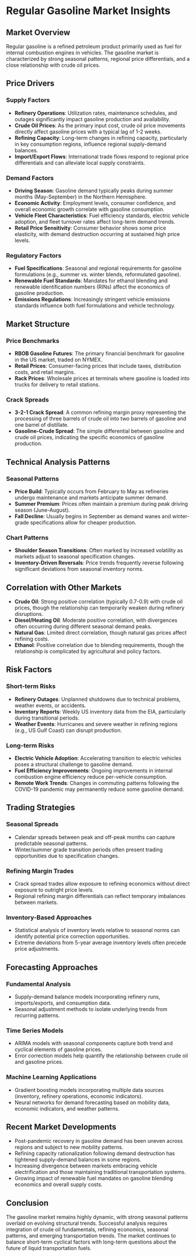 # Regular Gasoline Market Insights

## Market Overview

Regular gasoline is a refined petroleum product primarily used as fuel for internal combustion engines in vehicles. The gasoline market is characterized by strong seasonal patterns, regional price differentials, and a close relationship with crude oil prices.

## Price Drivers

### Supply Factors
- **Refinery Operations**: Utilization rates, maintenance schedules, and outages significantly impact gasoline production and availability.
- **Crude Oil Prices**: As the primary input cost, crude oil price movements directly affect gasoline prices with a typical lag of 1-2 weeks.
- **Refining Capacity**: Long-term changes in refining capacity, particularly in key consumption regions, influence regional supply-demand balances.
- **Import/Export Flows**: International trade flows respond to regional price differentials and can alleviate local supply constraints.

### Demand Factors
- **Driving Season**: Gasoline demand typically peaks during summer months (May-September) in the Northern Hemisphere.
- **Economic Activity**: Employment levels, consumer confidence, and overall economic growth correlate with gasoline consumption.
- **Vehicle Fleet Characteristics**: Fuel efficiency standards, electric vehicle adoption, and fleet turnover rates affect long-term demand trends.
- **Retail Price Sensitivity**: Consumer behavior shows some price elasticity, with demand destruction occurring at sustained high price levels.

### Regulatory Factors
- **Fuel Specifications**: Seasonal and regional requirements for gasoline formulations (e.g., summer vs. winter blends, reformulated gasoline).
- **Renewable Fuel Standards**: Mandates for ethanol blending and renewable identification numbers (RINs) affect the economics of gasoline production.
- **Emissions Regulations**: Increasingly stringent vehicle emissions standards influence both fuel formulations and vehicle technology.

## Market Structure

### Price Benchmarks
- **RBOB Gasoline Futures**: The primary financial benchmark for gasoline in the US market, traded on NYMEX.
- **Retail Prices**: Consumer-facing prices that include taxes, distribution costs, and retail margins.
- **Rack Prices**: Wholesale prices at terminals where gasoline is loaded into trucks for delivery to retail stations.

### Crack Spreads
- **3-2-1 Crack Spread**: A common refining margin proxy representing the processing of three barrels of crude oil into two barrels of gasoline and one barrel of distillate.
- **Gasoline-Crude Spread**: The simple differential between gasoline and crude oil prices, indicating the specific economics of gasoline production.

## Technical Analysis Patterns

### Seasonal Patterns
- **Price Build**: Typically occurs from February to May as refineries undergo maintenance and markets anticipate summer demand.
- **Summer Premium**: Prices often maintain a premium during peak driving season (June-August).
- **Fall Decline**: Usually begins in September as demand wanes and winter-grade specifications allow for cheaper production.

### Chart Patterns
- **Shoulder Season Transitions**: Often marked by increased volatility as markets adjust to seasonal specification changes.
- **Inventory-Driven Reversals**: Price trends frequently reverse following significant deviations from seasonal inventory norms.

## Correlation with Other Markets

- **Crude Oil**: Strong positive correlation (typically 0.7-0.9) with crude oil prices, though the relationship can temporarily weaken during refinery disruptions.
- **Diesel/Heating Oil**: Moderate positive correlation, with divergences often occurring during different seasonal demand peaks.
- **Natural Gas**: Limited direct correlation, though natural gas prices affect refining costs.
- **Ethanol**: Positive correlation due to blending requirements, though the relationship is complicated by agricultural and policy factors.

## Risk Factors

### Short-term Risks
- **Refinery Outages**: Unplanned shutdowns due to technical problems, weather events, or accidents.
- **Inventory Reports**: Weekly US inventory data from the EIA, particularly during transitional periods.
- **Weather Events**: Hurricanes and severe weather in refining regions (e.g., US Gulf Coast) can disrupt production.

### Long-term Risks
- **Electric Vehicle Adoption**: Accelerating transition to electric vehicles poses a structural challenge to gasoline demand.
- **Fuel Efficiency Improvements**: Ongoing improvements in internal combustion engine efficiency reduce per-vehicle consumption.
- **Remote Work Trends**: Changes in commuting patterns following the COVID-19 pandemic may permanently reduce some gasoline demand.

## Trading Strategies

### Seasonal Spreads
- Calendar spreads between peak and off-peak months can capture predictable seasonal patterns.
- Winter/summer grade transition periods often present trading opportunities due to specification changes.

### Refining Margin Trades
- Crack spread trades allow exposure to refining economics without direct exposure to outright price levels.
- Regional refining margin differentials can reflect temporary imbalances between markets.

### Inventory-Based Approaches
- Statistical analysis of inventory levels relative to seasonal norms can identify potential price correction opportunities.
- Extreme deviations from 5-year average inventory levels often precede price adjustments.

## Forecasting Approaches

### Fundamental Analysis
- Supply-demand balance models incorporating refinery runs, imports/exports, and consumption data.
- Seasonal adjustment methods to isolate underlying trends from recurring patterns.

### Time Series Models
- ARIMA models with seasonal components capture both trend and cyclical elements of gasoline prices.
- Error correction models help quantify the relationship between crude oil and gasoline prices.

### Machine Learning Applications
- Gradient boosting models incorporating multiple data sources (inventory, refinery operations, economic indicators).
- Neural networks for demand forecasting based on mobility data, economic indicators, and weather patterns.

## Recent Market Developments

- Post-pandemic recovery in gasoline demand has been uneven across regions and subject to new mobility patterns.
- Refining capacity rationalization following demand destruction has tightened supply-demand balances in some regions.
- Increasing divergence between markets embracing vehicle electrification and those maintaining traditional transportation systems.
- Growing impact of renewable fuel mandates on gasoline blending economics and overall supply costs.

## Conclusion

The gasoline market remains highly dynamic, with strong seasonal patterns overlaid on evolving structural trends. Successful analysis requires integration of crude oil fundamentals, refining economics, seasonal patterns, and emerging transportation trends. The market continues to balance short-term cyclical factors with long-term questions about the future of liquid transportation fuels.
